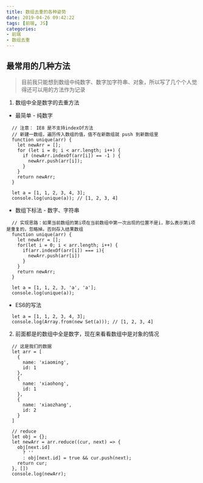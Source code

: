 ```yaml
---
title: 数组去重的各种姿势
date: 2019-04-26 09:42:22
tags: [前端, JS]
categories:
- 前端
- 数组去重
---
```


## 最常用的几种方法

> 目前我只能想到数组中纯数字、数字加字符串、对象，所以写了几个个人觉得还可以用的方法作为记录

<!-- more -->

1. 数组中全是数字的去重方法

- 最简单 - 纯数字

```
  // 注意： IE8 是不支持indexOf方法
  // 新建一数组，遍历传入数组的值，值不在新数组就 push 到新数组里
  function unique(arr) {
    let newArr = [];
    for (let i = 0; i < arr.length; i++) {
      if (newArr.indexOf(arr[i]) == -1 ) {
        newArr.push(arr[i]);
      }
    }
    return newArr;
  }

  let a = [1, 1, 2, 3, 4, 3];
  console.log(unique(a)); // [1, 2, 3, 4]
```

- 数组下标法 - 数字、字符串

```
  // 实现思路：如果当前数组的第i项在当前数组中第一次出现的位置不是i，那么表示第i项是重复的，忽略掉。否则存入结果数组
  function unique(arr) {
    let newArr = [];
    for(let i = 0; i < arr.length; i++) {
      if(arr.indexOf(arr[i]) === i){
        newArr.push(arr[i])
      }
    }
    return newArr;
  }

  let a = [1, 1, 2, 3, 'a', 'a'];
  console.log(unique(a));
```

- ES6的写法

```
  let a = [1, 1, 2, 3, 4, 3];
  console.log(Array.from(new Set(a))); // [1, 2, 3, 4]
``` 

2. 前面都是的数组中全是数字，现在来看看数组中是对象的情况

```
  // 这是我们的数据
  let arr = [
    {
      name: 'xiaoming',
      id: 1
    },
    {
      name: 'xiaohong',
      id: 1
    },
    {
      name: 'xiaozhang',
      id: 2
    }
  ]

  // reduce
  let obj = {};
  let newArr = arr.reduce((cur, next) => {
    obj[next.id]
      ? ''
      : obj[next.id] = true && cur.push(next);
    return cur;
  }, [])
  console.log(newArr);
```